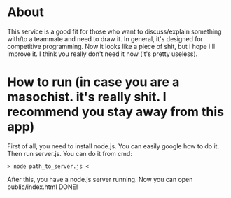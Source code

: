 # About
This service is a good fit for those who want to discuss/explain something with/to a teammate and need to draw it. In general, it's designed for competitive programming. Now it looks like a piece of shit, but i hope i'll improve it. I think you really don't need it now (it's pretty useless).

# How to run (in case you are a masochist. it's really shit. I recommend you stay away from this app)

First of all, you need to install node.js. You can easily google how to do it.
Then run server.js. You can do it from cmd:

	> node path_to_server.js <

After this, you have a node.js server running. Now you can open public/index.html
DONE!
